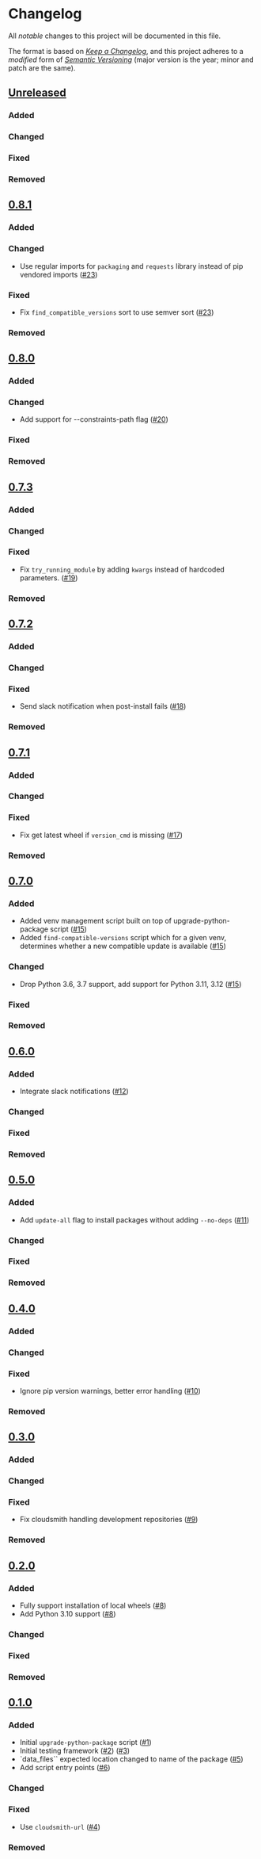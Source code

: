# Changelog

All _notable_ changes to this project will be documented in this file.

The format is based on _[Keep a Changelog][keepachangelog]_,
and this project adheres to a _modified_ form of _[Semantic Versioning][semver]_
(major version is the year; minor and patch are the same).

## [Unreleased]

### Added

### Changed

### Fixed

### Removed

## [0.8.1]

### Added

### Changed

- Use regular imports for `packaging` and `requests` library instead of pip vendored imports ([#23])

### Fixed

- Fix `find_compatible_versions` sort to use semver sort ([#23])

[#23]: https://github.com/openlawlibrary/upgrade-python-package/pull/23

### Removed

## [0.8.0]

### Added

### Changed

- Add support for --constraints-path flag ([#20])

[#20]: https://github.com/openlawlibrary/upgrade-python-package/pull/20

### Fixed

### Removed

## [0.7.3]

### Added

### Changed

### Fixed

- Fix `try_running_module` by adding `kwargs` instead of hardcoded parameters. ([#19])

### Removed

[#19]: https://github.com/openlawlibrary/upgrade-python-package/pull/19

## [0.7.2]

### Added

### Changed

### Fixed

- Send slack notification when post-install fails ([#18])

[#18]: https://github.com/openlawlibrary/upgrade-python-package/pull/18

### Removed

## [0.7.1]

### Added

### Changed

### Fixed

- Fix get latest wheel if `version_cmd` is missing ([#17])

### Removed

[#17]: https://github.com/openlawlibrary/upgrade-python-package/pull/17

## [0.7.0]

### Added

- Added venv management script built on top of upgrade-python-package script ([#15])
- Added `find-compatible-versions` script which for a given venv, determines whether a new compatible update is available ([#15])

### Changed

- Drop Python 3.6, 3.7 support, add support for Python 3.11, 3.12 ([#15])

### Fixed

### Removed

[#15]: https://github.com/openlawlibrary/upgrade-python-package/pull/15

## [0.6.0]

### Added

- Integrate slack notifications ([#12])

### Changed

### Fixed

### Removed

[#12]: https://github.com/openlawlibrary/upgrade-python-package/pull/12

## [0.5.0]

### Added

- Add `update-all` flag to install packages without adding `--no-deps` ([#11])

### Changed

### Fixed

### Removed

[#11]: https://github.com/openlawlibrary/upgrade-python-package/pull/11

## [0.4.0]

### Added

### Changed

### Fixed

- Ignore pip version warnings, better error handling ([#10])

### Removed

[#10]: https://github.com/openlawlibrary/upgrade-python-package/pull/10

## [0.3.0]

### Added

### Changed

### Fixed

- Fix cloudsmith handling development repositories ([#9])

### Removed

[#9]: https://github.com/openlawlibrary/upgrade-python-package/pull/9

## [0.2.0]

### Added
- Fully support installation of local wheels ([#8])
- Add Python 3.10 support ([#8])

### Changed

### Fixed

### Removed

[#8]: https://github.com/openlawlibrary/upgrade-python-package/pull/8

## [0.1.0]

### Added

- Initial `upgrade-python-package` script ([#1])
- Initial testing framework ([#2]) ([#3])
- `data_files`` expected location changed to name of the package ([#5])
- Add script entry points ([#6])

### Changed

### Fixed

- Use `cloudsmith-url` ([#4])

### Removed

[#1]: https://github.com/openlawlibrary/upgrade-python-package/pull/1
[#2]: https://github.com/openlawlibrary/upgrade-python-package/pull/2
[#3]: https://github.com/openlawlibrary/upgrade-python-package/pull/3
[#4]: https://github.com/openlawlibrary/upgrade-python-package/pull/4
[#5]: https://github.com/openlawlibrary/upgrade-python-package/pull/5
[#6]: https://github.com/openlawlibrary/upgrade-python-package/pull/6

[Unreleased]:  https://github.com/openlawlibrary/upgrade-python-package/compare/0.8.1...HEAD
[0.8.1]: https://github.com/openlawlibrary/upgrade-python-package/compare/0.8.0...0.8.1
[0.8.0]: https://github.com/openlawlibrary/upgrade-python-package/compare/0.7.3...0.8.0
[0.7.3]: https://github.com/openlawlibrary/upgrade-python-package/compare/0.7.2...0.7.3
[0.7.2]: https://github.com/openlawlibrary/upgrade-python-package/compare/0.7.1...0.7.2
[0.7.1]: https://github.com/openlawlibrary/upgrade-python-package/compare/0.7.0...0.7.1
[0.7.0]: https://github.com/openlawlibrary/upgrade-python-package/compare/0.6.0...0.7.0
[0.6.0]: https://github.com/openlawlibrary/upgrade-python-package/compare/0.5.0...0.6.0
[0.5.0]: https://github.com/openlawlibrary/upgrade-python-package/compare/0.4.0...0.5.0
[0.4.0]: https://github.com/openlawlibrary/upgrade-python-package/compare/0.3.0...0.4.0
[0.3.0]: https://github.com/openlawlibrary/upgrade-python-package/compare/0.2.0...0.3.0
[0.2.0]: https://github.com/openlawlibrary/upgrade-python-package/compare/0.1.0...0.2.0
[0.1.0]: https://github.com/openlawlibrary/upgrade-python-package/compare/2f540d20eba15f0990770620c24904c613e1f1a8...0.1.0

[keepachangelog]: https://keepachangelog.com/en/1.0.0/
[semver]: https://semver.org/spec/v2.0.0.html
